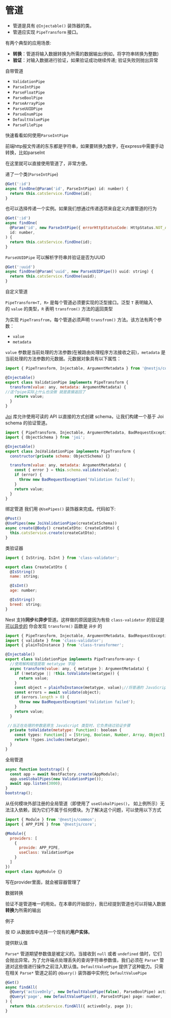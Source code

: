 # 管道

- 管道是具有 `@Injectable()` 装饰器的类。
- 管道应实现 `PipeTransform` 接口。

有两个典型的应用场景:

- **转换**：管道将输入数据转换为所需的数据输出(例如，将字符串转换为整数)
- **验证**：对输入数据进行验证，如果验证成功继续传递; 验证失败则抛出异常

自带管道

- `ValidationPipe`
- `ParseIntPipe`
- `ParseFloatPipe`
- `ParseBoolPipe`
- `ParseArrayPipe`
- `ParseUUIDPipe`
- `ParseEnumPipe`
- `DefaultValuePipe`
- `ParseFilePipe`

快速看看如何使用`ParseIntPipe`

前端http报文传递的东东都是字符串，如果要转换为数字，在express中需要手动转换，比如parseInt

在这里就可以直接使用管道了，非常方便。

递了一个类(`ParseIntPipe`)

```jsx
@Get(':id')
async findOne(@Param('id', ParseIntPipe) id: number) {
  return this.catsService.findOne(id);
}
```

也可以选择传递一个实例。如果我们想通过传递选项来自定义内置管道的行为

```jsx
@Get(':id')
async findOne(
  @Param('id', new ParseIntPipe({ errorHttpStatusCode: HttpStatus.NOT_ACCEPTABLE }))
  id: number,
) {
  return this.catsService.findOne(id);
}
```

`ParseUUIDPipe` 可以解析字符串并验证是否为UUID

```jsx
@Get(':uuid')
async findOne(@Param('uuid', new ParseUUIDPipe()) uuid: string) {
  return this.catsService.findOne(uuid);
}
```

自定义管道

`PipeTransform<T, R>` 是每个管道必须要实现的泛型接口。泛型 `T` 表明输入的 `value` 的类型，`R` 表明 `transfrom()` 方法的返回类型

为实现 `PipeTransfrom`，每个管道必须声明 `transfrom()` 方法。该方法有两个参数：

- `value`
- `metadata`

`value` 参数是当前处理的方法参数(在被路由处理程序方法接收之前)，`metadata` 是当前处理的方法参数的元数据。元数据对象具有以下属性：

```jsx
import { PipeTransform, Injectable, ArgumentMetadata } from '@nestjs/common';

@Injectable()
export class ValidationPipe implements PipeTransform {
  transform(value: any, metadata: ArgumentMetadata) {
//这个pipe实际上什么也没做 就是直接返回了
    return value;
  }
}
```

[Joi](https://github.com/sideway/joi) 库允许使用可读的 API 以直接的方式创建 schema，让我们构建一个基于 Joi schema 的验证管道。

```jsx
import { PipeTransform, Injectable, ArgumentMetadata, BadRequestException } from '@nestjs/common';
import { ObjectSchema } from 'joi';

@Injectable()
export class JoiValidationPipe implements PipeTransform {
  constructor(private schema: ObjectSchema) {}

  transform(value: any, metadata: ArgumentMetadata) {
    const { error } = this.schema.validate(value);
    if (error) {
      throw new BadRequestException('Validation failed');
    }
    return value;
  }
}
```

绑定管道 我们用 `@UsePipes()` 装饰器来完成。代码如下:

```jsx
@Post()
@UsePipes(new JoiValidationPipe(createCatSchema))
async create(@Body() createCatDto: CreateCatDto) {
  this.catsService.create(createCatDto);
}
```

类验证器

```jsx
import { IsString, IsInt } from 'class-validator';

export class CreateCatDto {
  @IsString()
  name: string;

  @IsInt()
  age: number;

  @IsString()
  breed: string;
}
```

Nest 支持**同步**和**异步**管道。这样做的原因是因为有些 `class-validator` 的验证是[可以异步的](https://github.com/typestack/class-validator#custom-validation-classes) 你会发现 `transform()` 函数是 `异步` 的

```jsx
import { PipeTransform, Injectable, ArgumentMetadata, BadRequestException } from '@nestjs/common';
import { validate } from 'class-validator';
import { plainToInstance } from 'class-transformer';

@Injectable()
export class ValidationPipe implements PipeTransform<any> {
  //使用解构赋值提取 metatype 字段
  async transform(value: any, { metatype }: ArgumentMetadata) {
    if (!metatype || !this.toValidate(metatype)) {
      return value;
    }
    const object = plainToInstance(metatype, value);//将普通的 JavaScript 参数对象转换为可验证的类型对象。
    const errors = await validate(object);
    if (errors.length > 0) {
      throw new BadRequestException('Validation failed');
    }
    return value;
  }

 //当正在处理的参数是原生 JavaScript 类型时，它负责绕过验证步骤
  private toValidate(metatype: Function): boolean {
    const types: Function[] = [String, Boolean, Number, Array, Object];
    return !types.includes(metatype);
  }
}
```

全局管道

```jsx
async function bootstrap() {
  const app = await NestFactory.create(AppModule);
  app.useGlobalPipes(new ValidationPipe());
  await app.listen(3000);
}
bootstrap();
```

从任何模块外部注册的全局管道（即使用了 `useGlobalPipes()`， 如上例所示）无法注入依赖，因为它们不属于任何模块。为了解决这个问题，可以使用以下方式

```jsx
import { Module } from '@nestjs/common';
import { APP_PIPE } from '@nestjs/core';

@Module({
  providers: [
    {
      provide: APP_PIPE,
      useClass: ValidationPipe
    }
  ]
})
export class AppModule {}
```

写在provider里面，就会被容器管理了

数据转换

验证不是管道唯一的用处。在本章的开始部分，我已经提到管道也可以将输入数据**转换**为所需的输出

例子

按 ID 从数据库中选择一个现有的**用户实体**。

提供默认值

`Parse*` 管道期望参数值是被定义的。当接收到 `null` 或者 `undefined` 值时，它们会抛出异常。为了允许端点处理丢失的查询字符串参数值，我们必须在 `Parse*` 管道对这些值进行操作之前注入默认值。`DefaultValuePipe` 提供了这种能力。只需在相关 `Parse*` 管道之前的 `@Query()` 装饰器中实例化 `DefaultValuePipe`

```jsx
@Get()
async findAll(
  @Query('activeOnly', new DefaultValuePipe(false), ParseBoolPipe) activeOnly: boolean,
  @Query('page', new DefaultValuePipe(0), ParseIntPipe) page: number,
) {
  return this.catsService.findAll({ activeOnly, page });
}
```